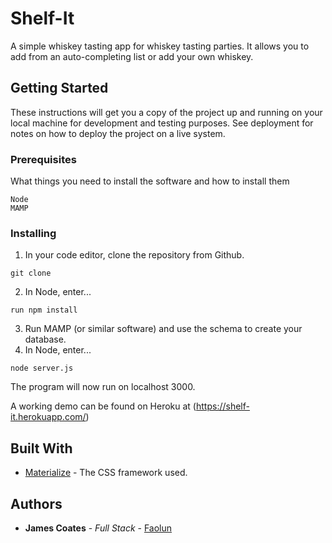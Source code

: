# Shelf-It

A simple whiskey tasting app for whiskey tasting parties. It allows you to add from an auto-completing list or add your own whiskey.

## Getting Started

These instructions will get you a copy of the project up and running on your local machine for development and testing purposes. See deployment for notes on how to deploy the project on a live system.

### Prerequisites

What things you need to install the software and how to install them

```
Node
MAMP
```

### Installing

1)  In your code editor, clone the repository from Github.
```
git clone
```
2)  In Node, enter...
```
run npm install
```
3)  Run MAMP (or similar software) and use the schema to create your database.
4)  In Node, enter...
```
node server.js
```
The program will now run on localhost 3000.

A working demo can be found on Heroku at (https://shelf-it.herokuapp.com/)

## Built With

* [Materialize](https://materializecss.com/) - The CSS framework used.

## Authors

* **James Coates** - *Full Stack* - [Faolun](https://github.com/Faolun)

